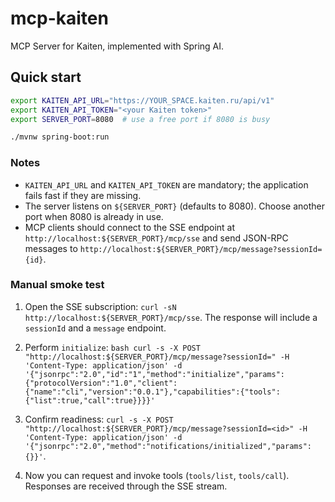 # mcp-kaiten

MCP Server for Kaiten, implemented with Spring AI.

## Quick start

```bash
export KAITEN_API_URL="https://YOUR_SPACE.kaiten.ru/api/v1"
export KAITEN_API_TOKEN="<your Kaiten token>"
export SERVER_PORT=8080  # use a free port if 8080 is busy

./mvnw spring-boot:run
```

### Notes
- `KAITEN_API_URL` and `KAITEN_API_TOKEN` are mandatory; the application fails fast if they are missing.
- The server listens on `${SERVER_PORT}` (defaults to 8080). Choose another port when 8080 is already in use.
- MCP clients should connect to the SSE endpoint at `http://localhost:${SERVER_PORT}/mcp/sse` and send JSON-RPC
  messages to `http://localhost:${SERVER_PORT}/mcp/message?sessionId={id}`.

### Manual smoke test
1. Open the SSE subscription: `curl -sN http://localhost:${SERVER_PORT}/mcp/sse`. The response will include a `sessionId` and a 
   `message` endpoint.
2. Perform `initialize`:
    `bash curl -s -X POST "http://localhost:${SERVER_PORT}/mcp/message?sessionId="
    -H 'Content-Type: application/json'
    -d '{"jsonrpc":"2.0","id":"1","method":"initialize","params":{"protocolVersion":"1.0","client":{"name":"cli","version":"0.0.1"},"capabilities":{"tools":{"list":true,"call":true}}}}'`

3. Confirm readiness:
`curl -s -X POST "http://localhost:${SERVER_PORT}/mcp/message?sessionId=<id>" -H 'Content-Type: application/json' -d '{"jsonrpc":"2.0","method":"notifications/initialized","params":{}}'`.

4. Now you can request and invoke tools (`tools/list`, `tools/call`). Responses are received through the SSE stream.
